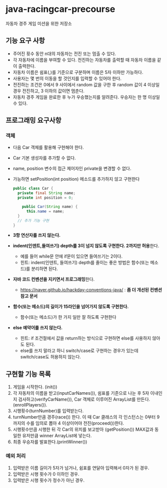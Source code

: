 # java-racingcar-precourse

자동차 경주 게임 미션을 위한 저장소

## 기능 요구 사항

- 주어진 횟수 동안 n대의 자동차는 전진 또는 멈출 수 있다.
- 각 자동차에 이름을 부여할 수 있다. 전진하는 자동차를 출력할 때 자동차 이름을 같이 출력한다.
- 자동차 이름은 쉼표(,)를 기준으로 구분하며 이름은 5자 이하만 가능하다.
- 사용자는 몇 번의 이동을 할 것인지를 입력할 수 있어야 한다.
- 전진하는 조건은 0에서 9 사이에서 random 값을 구한 후 random 값이 4 이상일 경우 전진하고, 3 이하의 값이면 멈춘다.
- 자동차 경주 게임을 완료한 후 누가 우승했는지를 알려준다. 우승자는 한 명 이상일 수 있다.

## 프로그래밍 요구사항

### 객체

* 다음 Car 객체를 활용해 구현해야 한다.

* Car 기본 생성자를 추가할 수 없다.

* name, position 변수의 접근 제어자인 private을 변경할 수 없다.

* 가능하면 setPosition(int position) 메소드를 추가하지 않고 구현한다

  ```java
  public class Car {
  	private final String name;
  	private int position = 0;
  
      public Car(String name) {
  		this.name = name;
  	}
  	// 추가 기능 구현
  }
  ```

* **3항 연산자를 쓰지 않는다.**

* **indent(인덴트,들여쓰기) depth를 3이 넘지 않도록 구현한다. 2까지만 허용**한다.

  - 예를 들어 while문 안에 if문이 있으면 들여쓰기는 2이다.
  - 힌트: indent(인덴트, 들여쓰기) depth를 줄이는 좋은 방법은 함수(또는 메소드)를 분리하면 된다.

* **자바 코드 컨벤션을 지키면서 프로그래밍**한다.

  * https://naver.github.io/hackday-conventions-java/ : **좀 더 개선된 컨벤션 참고 문서**

* **함수(또는 메소드)의 길이가 15라인을 넘어가지 않도록 구현한다.**

  * 함수(또는 메소드)가 한 가지 일만 잘 하도록 구현한다

* **else 예약어를 쓰지 않는다.**

  * 힌트: if 조건절에서 값을 return하는 방식으로 구현하면 else를 사용하지 않아도 된다.
  *  else를 쓰지 말라고 하니 switch/case로 구현하는 경우가 있는데 switch/case도 허용하지 않는다.

## 구현할 기능 목록

1. 게임을 시작한다. (init())
2. 각 자동차의 이름을 받고(inputCarNames()), 쉼표를 기준으로 나눈 후 5자 이내인지 검사하고(verifyCarName()), Car 객체로 이루어진 ArrayList를 만든다. (enrollPlayers()).
3. 시행횟수(turnNumber)를 입력받는다.
4. turnNumber만큼 경주(race()) 한다. 이 때 Car 클래스의 각 인스턴스는 0부터 9까지의 수를 임의로 뽑아 4 이상이어야 전진(proceed())한다.
5. 시행횟수만큼 시행한 뒤 각 Car의 위치를 보고받아 (getPosition()) MAX값과 동일한 유저만큼 winner ArrayList에 넣는다.
6. 최종 우승자를 발표한다.(printWinner())

### 예외 처리

1. 입력받은 이름 길이가 5자가 넘거나, 쉼표를 연달아 입력해서 0자가 된 경우.
2. 입력받은 시행 횟수가 0 이하인 경우.
3. 입력받은 시행 횟수가 정수가 아닌 경우.
